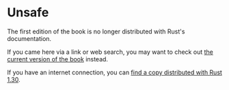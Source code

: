 # Unsafe

The first edition of the book is no longer distributed with Rust's documentation.

If you came here via a link or web search, you may want to check out [the current
version of the book](../ch20-01-unsafe-rust.html) instead.

If you have an internet connection, you can [find a copy distributed with
Rust
1.30](https://doc.rust-lang.org/1.30.0/book/first-edition/unsafe.html).

